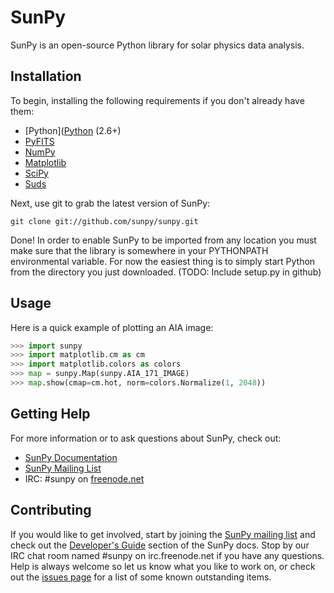 SunPy
=====

SunPy is an open-source Python library for solar physics data analysis.

Installation
------------

To begin, installing the following requirements if you don't already have them:

 * [Python]([Python](http://www.python.org) (2.6+)
 * [PyFITS](http://www.stsci.edu/resources/software_hardware/pyfits)
 * [NumPy](http://numpy.scipy.org/)
 * [Matplotlib](http://matplotlib.sourceforge.net/)
 * [SciPy](http://www.scipy.org/)
 * [Suds](https://fedorahosted.org/suds)

Next, use git to grab the latest version of SunPy:

    git clone git://github.com/sunpy/sunpy.git

Done! In order to enable SunPy to be imported from any location you must make
sure that the library is somewhere in your PYTHONPATH environmental variable.
For now the easiest thing is to simply start Python from the directory you just
downloaded. (TODO: Include setup.py in github)

Usage
-----

Here is a quick example of plotting an AIA image:

```python
>>> import sunpy
>>> import matplotlib.cm as cm
>>> import matplotlib.colors as colors
>>> map = sunpy.Map(sunpy.AIA_171_IMAGE)
>>> map.show(cmap=cm.hot, norm=colors.Normalize(1, 2048))
```

Getting Help
------------

For more information or to ask questions about SunPy, check out:

 * [SunPy Documentation](http://www.sunpy.org/doc/)
 * [SunPy Mailing List](https://groups.google.com/forum/#!forum/sunpy)
 * IRC: #sunpy on [freenode.net](http://webchat.freenode.net/)

Contributing
------------

If you would like to get involved, start by joining the 
[SunPy mailing list](https://groups.google.com/forum/#!forum/sunpy)
and check out the [Developer's Guide](http://www.sunpy.org/doc/dev.html) section 
of the SunPy docs. Stop by our IRC chat room named #sunpy on irc.freenode.net if you have any questions. 
Help is always welcome so let us know what you like to work
on, or check out the [issues page](https://github.com/sunpy/sunpy/issues) for
a list of some known outstanding items.


